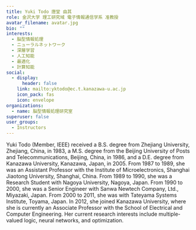```yaml
---
title: Yuki Todo 唐堂 由其
role: 金沢大学 理工研究域 電子情報通信学系 准教授
avatar_filename: avatar.jpg
bio: ""
interests:
  - 脳型情報処理
  - ニューラルネットワーク
  - 深層学習
  - 人工知能
  - 最適化
  - 計算知能
social:
  - display:
      header: false
    link: mailto:yktodo@ec.t.kanazawa-u.ac.jp
    icon_pack: fas
    icon: envelope
organizations:
  - name: 脳型情報処理研究室
superuser: false
user_groups:
  - Instructors
---
```

Yuki Todo (Member, IEEE) received a B.S. degree from Zhejiang University, Zhejiang, China, in 1983, a M.S. degree from the Beijing University of Posts and Telecommunications, Beijing, China, in 1986, and a D.E. degree from Kanazawa University, Kanazawa, Japan, in 2005. From 1987 to 1989, she was an Assistant Professor with the Institute of Microelectronics, Shanghai Jiaotong University, Shanghai, China. From 1989 to 1990, she was a Research Student with Nagoya University, Nagoya, Japan. From 1990 to 2000, she was a Senior Engineer with Sanwa Newtech Company, Ltd., Miyazaki, Japan. From 2000 to 2011, she was with Tateyama Systems Institute, Toyama, Japan. In 2012, she joined Kanazawa University, where she is currently an Associate Professor with the School of Electrical and Computer Engineering. Her current research interests include multiple-valued logic, neural networks, and optimization.